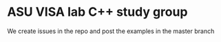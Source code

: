 # ASU VISA lab C++ study group
We create issues in the repo and post the examples in the master branch
